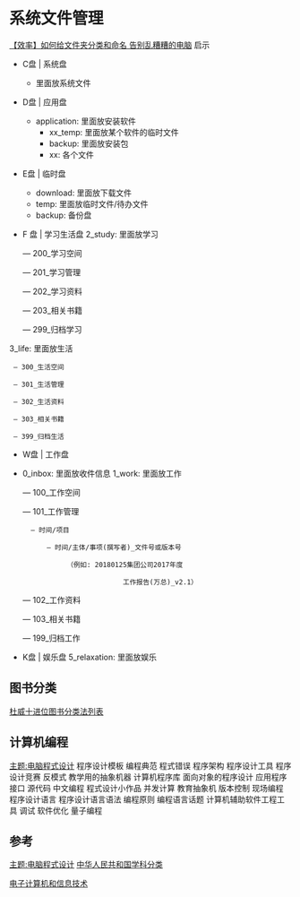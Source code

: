 # 系统文件管理

[【效率】如何给文件夹分类和命名 告别乱糟糟的电脑](https://www.bilibili.com/video/BV1NX4y1T7dt/?spm_id_from=333.337.search-card.all.click&vd_source=eabc2c22ae7849c2c4f31815da49f209)
启示
- C盘 | 系统盘
  - 里面放系统文件

- D盘 | 应用盘
  - application: 里面放安装软件
    - xx_temp: 里面放某个软件的临时文件
    - backup: 里面放安装包
    - xx: 各个文件

- E盘 | 临时盘
  - download: 里面放下载文件
  - temp: 里面放临时文件/待办文件
  - backup: 备份盘

- F 盘 | 学习生活盘
2_study: 里面放学习

     — 200_学习空间

     — 201_学习管理

     — 202_学习资料

     — 203_相关书籍

     — 299_归档学习

3_life: 里面放生活

     — 300_生活空间

     — 301_生活管理

     — 302_生活资料

     — 303_相关书籍

     — 399_归档生活


- W盘 | 工作盘
- 0_inbox: 里面放收件信息
1_work: 里面放工作

     — 100_工作空间

     — 101_工作管理

        — 时间/项目

            — 时间/主体/事项(撰写者)_文件号或版本号

                 （例如: 20180125集团公司2017年度

                               工作报告(万总)_v2.1）

     — 102_工作资料

     — 103_相关书籍

     — 199_归档工作






- K盘 | 娱乐盘
5_relaxation: 里面放娱乐


## 图书分类
[杜威十进位图书分类法列表](https://zh.wikipedia.org/zh-hans/%E6%9D%9C%E5%A8%81%E5%8D%81%E9%80%B2%E4%BD%8D%E5%9C%96%E6%9B%B8%E5%88%86%E9%A1%9E%E6%B3%95%E5%88%97%E8%A1%A8#000_-_%E9%9B%BB%E8%85%A6%E7%A7%91%E5%AD%B8%E3%80%81%E8%B3%87%E8%A8%8A%E8%88%87%E7%B8%BD%E9%A1%9E)

## 计算机编程

[主题:电脑程式设计](https://zh.wikipedia.org/zh-hans/Portal:%E9%9B%BB%E8%85%A6%E7%A8%8B%E5%BC%8F%E8%A8%AD%E8%A8%88)
程序设计模板
编程典范
程式错误
程序架构
程序设计工具
程序设计竞赛
 反模式
 教学用的抽象机器
计算机程序库
面向对象的程序设计
应用程序接口
源代码
中文编程
程式设计小作品
并发计算
教育抽象机
版本控制
 现场编程
程序设计语言
 程序设计语言语法
 编程原则
编程语言话题
计算机辅助软件工程工具
调试
软件优化
 量子编程

 ## 参考
 [主题:电脑程式设计](https://zh.wikipedia.org/zh-hans/Portal:%E9%9B%BB%E8%85%A6%E7%A8%8B%E5%BC%8F%E8%A8%AD%E8%A8%88)
[中华人民共和国学科分类](https://zh.wikipedia.org/zh-hans/%E4%B8%AD%E5%8D%8E%E4%BA%BA%E6%B0%91%E5%85%B1%E5%92%8C%E5%9B%BD%E5%AD%A6%E7%A7%91%E5%88%86%E7%B1%BB)

[电子计算机和信息技术](https://zh.wikipedia.org/zh-hans/WikiProject:%E7%94%B5%E8%84%91%E5%92%8C%E4%BF%A1%E6%81%AF%E6%8A%80%E6%9C%AF)